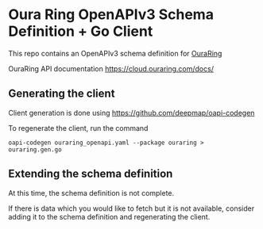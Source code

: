 # Oura Ring OpenAPIv3 Schema Definition + Go Client
This repo contains an OpenAPIv3 schema definition for [OuraRing](https://ouraring.com/)

OuraRing API documentation https://cloud.ouraring.com/docs/

## Generating the client
Client generation is done using https://github.com/deepmap/oapi-codegen

To regenerate the client, run the command
```
oapi-codegen ouraring_openapi.yaml --package ouraring > ouraring.gen.go
```

## Extending the schema definition
At this time, the schema definition is not complete. 

If there is data which you would like to fetch but it is not available, consider adding it to the schema definition
and regenerating the client.

